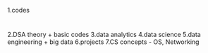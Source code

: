1.codes
#
2.DSA theory + basic codes
3.data analytics
4.data science
5.data engineering + big data
6.projects
7.CS concepts - OS, Networking
